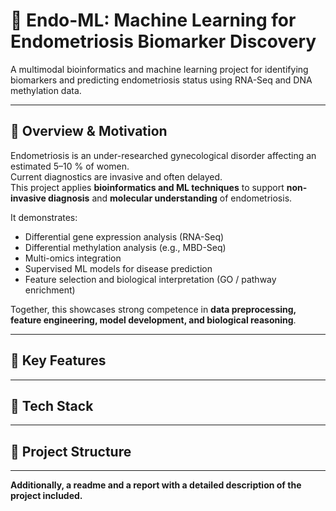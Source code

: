 # 🧬 Endo-ML: Machine Learning for Endometriosis Biomarker Discovery

A multimodal bioinformatics and machine learning project for identifying biomarkers and predicting endometriosis status using RNA-Seq and DNA methylation data.

---

## 🚀 Overview & Motivation

Endometriosis is an under-researched gynecological disorder affecting an estimated 5–10 % of women.  
Current diagnostics are invasive and often delayed.  
This project applies **bioinformatics and ML techniques** to support **non-invasive diagnosis** and **molecular understanding** of endometriosis.

It demonstrates:
- Differential gene expression analysis (RNA-Seq)
- Differential methylation analysis (e.g., MBD-Seq)
- Multi-omics integration
- Supervised ML models for disease prediction
- Feature selection and biological interpretation (GO / pathway enrichment)

Together, this showcases strong competence in **data preprocessing, feature engineering, model development, and biological reasoning**.

---

## 🧠 Key Features



---
## 🧰 Tech Stack


---

## 📁 Project Structure




--- 
**Additionally, a readme and a report with a detailed description of the project included.**
